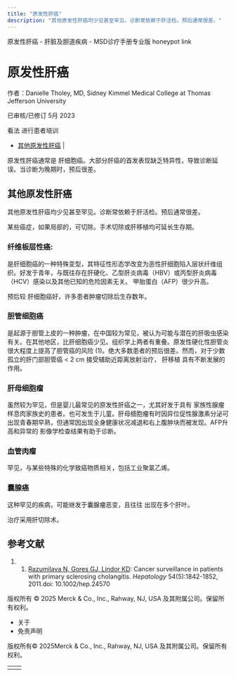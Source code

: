 ```yaml
---
title: "原发性肝癌"
description: "其他原发性肝癌均少见甚至罕见。诊断常依赖于肝活检。预后通常很差。"
---
```


﻿原发性肝癌 \- 肝脏及胆道疾病 \- MSD诊疗手册专业版 honeypot link

# 原发性肝癌

作者：Danielle Tholey, MD, Sidney Kimmel Medical College at Thomas Jefferson University

已审核/已修订 5月 2023

看法 进行患者培训

- [其他原发性肝癌](#其他原发性肝癌_v901523_zh) \|

原发性肝癌通常是 肝细胞癌。大部分肝癌的首发表现缺乏特异性，导致诊断延误。当诊断为晚期时，预后很差。

## 其他原发性肝癌

其他原发性肝癌均少见甚至罕见。诊断常依赖于肝活检。预后通常很差。

某些癌症，如果局部的，可切除。手术切除或肝移植均可延长生存期。

### 纤维板层性癌:

是肝细胞癌的一种特殊变型，其特征性形态学改变为恶性肝细胞陷入层状纤维组织。好发于青年，与既往存在肝硬化、乙型肝炎病毒（HBV）或丙型肝炎病毒（HCV）感染以及其他已知的危险因素无关。 甲胎蛋白（AFP）很少升高。

预后较 肝细胞癌好，许多患者肿瘤切除后生存数年。

### 胆管细胞癌

是起源于胆管上皮的一种肿瘤，在中国较为常见，被认为可能与潜在的肝吸虫感染有关。在其他地区，比肝细胞癌少见。组织学上两者有重叠。原发性硬化性胆管炎很大程度上提高了胆管癌的风险 (1)。绝大多数患者的预后很差。然而，对于少数孤立的肝门部胆管癌 < 2 cm 接受辅助近距离放射治疗， 肝移植 具有不断发展的作用。

### 肝母细胞瘤

虽然较为罕见，但是婴儿最常见的原发性肝癌之一，尤其好发于具有 家族性腺瘤样息肉家族史的患者。也可发生于儿童。肝母细胞瘤有时因异位促性腺激素分泌可出现青春期早熟，但通常因出现全身健康状况减退和右上腹肿块而被发现。AFP升高和异常的 影像学检查结果有助于诊断。

### 血管肉瘤

罕见，与某些特殊的化学致癌物质相关，包括工业聚氯乙烯。

### 囊腺癌

这种罕见的疾病，可能继发于囊腺瘤恶变，且往往 出现在多个肝叶。

治疗采用肝切除术。

## 参考文献

1. 1. [Razumilava N, Gores GJ, Lindor KD](https://www.ncbi.nlm.nih.gov/pmc/articles/PMC3205332/): Cancer surveillance in patients with primary sclerosing cholangitis. _Hepatology_ 54(5):1842-1852, 2011.doi: 10.1002/hep.24570




版权所有 © 2025
Merck & Co., Inc., Rahway, NJ, USA 及其附属公司。保留所有权利。

- 关于
- 免责声明

版权所有© 2025Merck & Co., Inc., Rahway, NJ, USA 及其附属公司。保留所有权利。

|     |     |
| --- | --- |
|  |  |